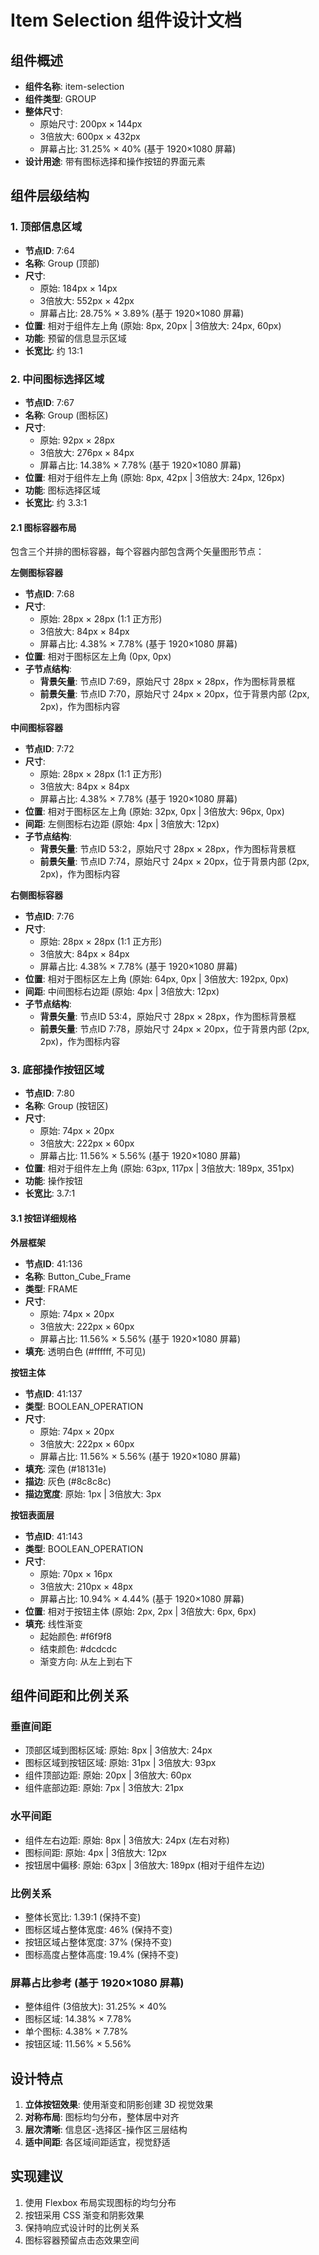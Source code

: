 # Item Selection 组件设计文档

## 组件概述
- **组件名称**: item-selection
- **组件类型**: GROUP
- **整体尺寸**: 
  - 原始尺寸: 200px × 144px
  - 3倍放大: 600px × 432px
  - 屏幕占比: 31.25% × 40% (基于 1920×1080 屏幕)
- **设计用途**: 带有图标选择和操作按钮的界面元素

## 组件层级结构

### 1. 顶部信息区域
- **节点ID**: 7:64
- **名称**: Group (顶部)
- **尺寸**: 
  - 原始: 184px × 14px
  - 3倍放大: 552px × 42px
  - 屏幕占比: 28.75% × 3.89% (基于 1920×1080 屏幕)
- **位置**: 相对于组件左上角 (原始: 8px, 20px | 3倍放大: 24px, 60px)
- **功能**: 预留的信息显示区域
- **长宽比**: 约 13:1

### 2. 中间图标选择区域
- **节点ID**: 7:67
- **名称**: Group (图标区)
- **尺寸**: 
  - 原始: 92px × 28px
  - 3倍放大: 276px × 84px
  - 屏幕占比: 14.38% × 7.78% (基于 1920×1080 屏幕)
- **位置**: 相对于组件左上角 (原始: 8px, 42px | 3倍放大: 24px, 126px)
- **功能**: 图标选择区域
- **长宽比**: 约 3.3:1

#### 2.1 图标容器布局
包含三个并排的图标容器，每个容器内部包含两个矢量图形节点：

**左侧图标容器**
- **节点ID**: 7:68
- **尺寸**: 
  - 原始: 28px × 28px (1:1 正方形)
  - 3倍放大: 84px × 84px
  - 屏幕占比: 4.38% × 7.78% (基于 1920×1080 屏幕)
- **位置**: 相对于图标区左上角 (0px, 0px)
- **子节点结构**:
  - **背景矢量**: 节点ID 7:69，原始尺寸 28px × 28px，作为图标背景框
  - **前景矢量**: 节点ID 7:70，原始尺寸 24px × 20px，位于背景内部 (2px, 2px)，作为图标内容

**中间图标容器**
- **节点ID**: 7:72
- **尺寸**: 
  - 原始: 28px × 28px (1:1 正方形)
  - 3倍放大: 84px × 84px
  - 屏幕占比: 4.38% × 7.78% (基于 1920×1080 屏幕)
- **位置**: 相对于图标区左上角 (原始: 32px, 0px | 3倍放大: 96px, 0px)
- **间距**: 左侧图标右边距 (原始: 4px | 3倍放大: 12px)
- **子节点结构**:
  - **背景矢量**: 节点ID 53:2，原始尺寸 28px × 28px，作为图标背景框
  - **前景矢量**: 节点ID 7:74，原始尺寸 24px × 20px，位于背景内部 (2px, 2px)，作为图标内容

**右侧图标容器**
- **节点ID**: 7:76
- **尺寸**: 
  - 原始: 28px × 28px (1:1 正方形)
  - 3倍放大: 84px × 84px
  - 屏幕占比: 4.38% × 7.78% (基于 1920×1080 屏幕)
- **位置**: 相对于图标区左上角 (原始: 64px, 0px | 3倍放大: 192px, 0px)
- **间距**: 中间图标右边距 (原始: 4px | 3倍放大: 12px)
- **子节点结构**:
  - **背景矢量**: 节点ID 53:4，原始尺寸 28px × 28px，作为图标背景框
  - **前景矢量**: 节点ID 7:78，原始尺寸 24px × 20px，位于背景内部 (2px, 2px)，作为图标内容

### 3. 底部操作按钮区域
- **节点ID**: 7:80
- **名称**: Group (按钮区)
- **尺寸**: 
  - 原始: 74px × 20px
  - 3倍放大: 222px × 60px
  - 屏幕占比: 11.56% × 5.56% (基于 1920×1080 屏幕)
- **位置**: 相对于组件左上角 (原始: 63px, 117px | 3倍放大: 189px, 351px)
- **功能**: 操作按钮
- **长宽比**: 3.7:1

#### 3.1 按钮详细规格
**外层框架**
- **节点ID**: 41:136
- **名称**: Button_Cube_Frame
- **类型**: FRAME
- **尺寸**: 
  - 原始: 74px × 20px
  - 3倍放大: 222px × 60px
  - 屏幕占比: 11.56% × 5.56% (基于 1920×1080 屏幕)
- **填充**: 透明白色 (#ffffff, 不可见)

**按钮主体**
- **节点ID**: 41:137
- **类型**: BOOLEAN_OPERATION
- **尺寸**: 
  - 原始: 74px × 20px
  - 3倍放大: 222px × 60px
  - 屏幕占比: 11.56% × 5.56% (基于 1920×1080 屏幕)
- **填充**: 深色 (#18131e)
- **描边**: 灰色 (#8c8c8c)
- **描边宽度**: 原始: 1px | 3倍放大: 3px

**按钮表面层**
- **节点ID**: 41:143
- **类型**: BOOLEAN_OPERATION
- **尺寸**: 
  - 原始: 70px × 16px
  - 3倍放大: 210px × 48px
  - 屏幕占比: 10.94% × 4.44% (基于 1920×1080 屏幕)
- **位置**: 相对于按钮主体 (原始: 2px, 2px | 3倍放大: 6px, 6px)
- **填充**: 线性渐变
  - 起始颜色: #f6f9f8
  - 结束颜色: #dcdcdc
  - 渐变方向: 从左上到右下

## 组件间距和比例关系

### 垂直间距
- 顶部区域到图标区域: 原始: 8px | 3倍放大: 24px
- 图标区域到按钮区域: 原始: 31px | 3倍放大: 93px
- 组件顶部边距: 原始: 20px | 3倍放大: 60px
- 组件底部边距: 原始: 7px | 3倍放大: 21px

### 水平间距
- 组件左右边距: 原始: 8px | 3倍放大: 24px (左右对称)
- 图标间距: 原始: 4px | 3倍放大: 12px
- 按钮居中偏移: 原始: 63px | 3倍放大: 189px (相对于组件左边)

### 比例关系
- 整体长宽比: 1.39:1 (保持不变)
- 图标区域占整体宽度: 46% (保持不变)
- 按钮区域占整体宽度: 37% (保持不变)
- 图标高度占整体高度: 19.4% (保持不变)

### 屏幕占比参考 (基于 1920×1080 屏幕)
- 整体组件 (3倍放大): 31.25% × 40%
- 图标区域: 14.38% × 7.78%
- 单个图标: 4.38% × 7.78%
- 按钮区域: 11.56% × 5.56%

## 设计特点
1. **立体按钮效果**: 使用渐变和阴影创建 3D 视觉效果
2. **对称布局**: 图标均匀分布，整体居中对齐
3. **层次清晰**: 信息区-选择区-操作区三层结构
4. **适中间距**: 各区域间距适宜，视觉舒适

## 实现建议
1. 使用 Flexbox 布局实现图标的均匀分布
2. 按钮采用 CSS 渐变和阴影效果
3. 保持响应式设计时的比例关系
4. 图标容器预留点击态效果空间